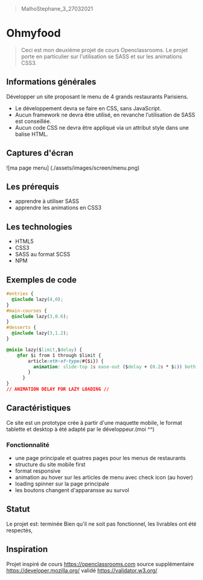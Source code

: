 > MalhoStephane_3_27032021
 # Ohmyfood 
> Ceci est mon deuxième projet de cours Openclassrooms.
> Le projet porte en particulier sur l'utilisation se SASS et sur les animations CSS3.

## Informations générales
Développer un site proposant le menu de 4 grands restaurants Parisiens.
* Le développement devra se faire en CSS, sans JavaScript.
* Aucun framework ne devra être utilisé, en revanche l’utilisation de SASS est conseillée.
* Aucun code CSS ne devra être appliqué via un attribut style dans une balise HTML.

## Captures d'écran
 ![ma page menu] (./assets/images/screen/menu.png)

## Les prérequis 
* apprendre à utiliser SASS 
* apprendre les animations en CSS3

## Les technologies
* HTML5
* CSS3
* SASS au format SCSS
* NPM 

## Exemples de code
```css
#entries {
  @include lazy(4,0);
}
#main-courses {
  @include lazy(3,0.6);
}
#desserts {
  @include lazy(3,1.2);
}
```
```css
@mixin lazy($limit,$delay) {
    @for $i from 1 through $limit {
        article:nth-of-type(#{$i}) {
          animation: slide-top 1s ease-out ($delay + (0.2s * $i)) both;
        }
      }
}
// ANIMATION DELAY FOR LAZY LOADING //
```

## Caractéristiques

Ce site est un prototype crée à partir d'une maquette mobile, le format tablette et desktop à été adapté par le développeur.(moi ^^)

### Fonctionnalité 
* une page principale et quatres pages pour les menus de restaurants
* structure du site mobile first 
* format responsive 
* animation au hover sur les articles de menu avec check icon (au hover)
* loading spinner sur la page principale
* les boutons changent d'apparansse au survol


## Statut
Le projet est: terminée 
Bien qu'il ne soit pas fonctionnel, les livrables ont été respectés, 

## Inspiration
Projet inspiré de cours https://openclassrooms.com
source supplémentaire https://developer.mozilla.org/
validé https://validator.w3.org/





